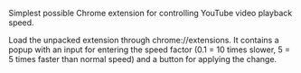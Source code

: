 Simplest possible Chrome extension for controlling YouTube video playback speed.

Load the unpacked extension through chrome://extensions.
It contains a popup with an input for entering the speed factor
(0.1 = 10 times slower, 5 = 5 times faster than normal speed)
and a button for applying the change.
